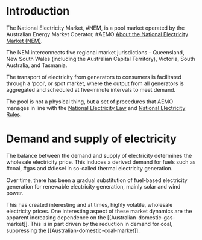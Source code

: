 # Introduction
The National Electricity Market, #NEM, is a pool market operated by the Australian Energy Market Operator, #AEMO [About the National Electricity Market (NEM)](https://www.aemo.com.au/energy-systems/electricity/national-electricity-market-nem/about-the-national-electricity-market-nem). 

The NEM interconnects five regional market jurisdictions – Queensland, New South Wales (including the Australian Capital Territory), Victoria, South Australia, and Tasmania.

The transport of electricity from generators to consumers is facilitated through a ‘pool’, or spot market, where the output from all generators is aggregated and scheduled at five-minute intervals to meet demand.

The pool is not a physical thing, but a set of procedures that AEMO manages in line with the [National Electricity Law](https://www.legislation.sa.gov.au/LZ/C/A/NATIONAL%20ELECTRICITY%20(SOUTH%20AUSTRALIA)%20ACT%201996.aspx) and [National Electricity Rules](http://www.aemc.gov.au/Energy-Rules/National-electricity-rules/Current-Rules).

# Demand and supply of electricity
The balance between the demand and supply of electricity determines the wholesale electricity price. This induces a derived demand for fuels such as #coal, #gas and #diesel in so-called thermal electricity generation. 

Over time, there has been a gradual substitution of fuel-based electricity generation for renewable electricity generation, mainly solar and wind power. 

This has created interesting and at times, highly volatile, wholesale electricity prices. One interesting aspect of these market dynamics are the apparent increasing dependence on the [[Australian-domestic-gas-market]]. This is in part driven by the reduction in demand for coal, suppressing the [[Australian-domestic-coal-market]]. 
